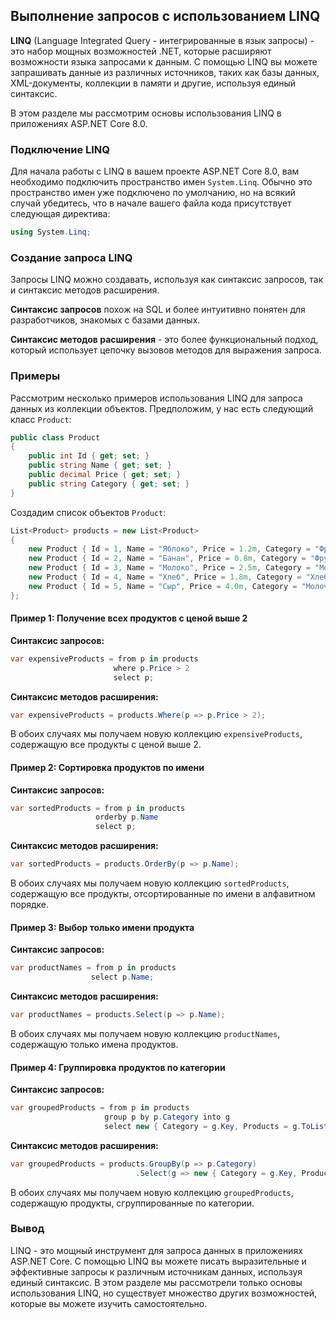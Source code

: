 ## Выполнение запросов с использованием LINQ

**LINQ** (Language Integrated Query - интегрированные в язык запросы) - это набор мощных возможностей .NET, которые расширяют возможности языка запросами к данным. С помощью LINQ вы можете запрашивать данные из различных источников, таких как базы данных, XML-документы, коллекции в памяти и другие, используя единый синтаксис. 

В этом разделе мы рассмотрим основы использования LINQ в приложениях ASP.NET Core 8.0.

### Подключение LINQ

Для начала работы с LINQ в вашем проекте ASP.NET Core 8.0, вам необходимо подключить пространство имен `System.Linq`. Обычно это пространство имен уже подключено по умолчанию, но на всякий случай убедитесь, что в начале вашего файла кода присутствует следующая директива:

```csharp
using System.Linq;
```

### Создание запроса LINQ

Запросы LINQ можно создавать, используя как синтаксис запросов, так и синтаксис методов расширения. 

**Синтаксис запросов** похож на SQL и более интуитивно понятен для разработчиков, знакомых с базами данных. 

**Синтаксис методов расширения** - это более функциональный подход, который использует цепочку вызовов методов для выражения запроса.

### Примеры

Рассмотрим несколько примеров использования LINQ для запроса данных из коллекции объектов. Предположим, у нас есть следующий класс `Product`:

```csharp
public class Product
{
    public int Id { get; set; }
    public string Name { get; set; }
    public decimal Price { get; set; }
    public string Category { get; set; }
}
```

Создадим список объектов `Product`:

```csharp
List<Product> products = new List<Product>
{
    new Product { Id = 1, Name = "Яблоко", Price = 1.2m, Category = "Фрукты" },
    new Product { Id = 2, Name = "Банан", Price = 0.8m, Category = "Фрукты" },
    new Product { Id = 3, Name = "Молоко", Price = 2.5m, Category = "Молочные продукты" },
    new Product { Id = 4, Name = "Хлеб", Price = 1.8m, Category = "Хлебобулочные изделия" },
    new Product { Id = 5, Name = "Сыр", Price = 4.0m, Category = "Молочные продукты" }
};
```

#### Пример 1: Получение всех продуктов с ценой выше 2

**Синтаксис запросов:**

```csharp
var expensiveProducts = from p in products
                       where p.Price > 2
                       select p;
```

**Синтаксис методов расширения:**

```csharp
var expensiveProducts = products.Where(p => p.Price > 2);
```

В обоих случаях мы получаем новую коллекцию `expensiveProducts`, содержащую все продукты с ценой выше 2.

#### Пример 2: Сортировка продуктов по имени

**Синтаксис запросов:**

```csharp
var sortedProducts = from p in products
                   orderby p.Name
                   select p;
```

**Синтаксис методов расширения:**

```csharp
var sortedProducts = products.OrderBy(p => p.Name);
```

В обоих случаях мы получаем новую коллекцию `sortedProducts`, содержащую все продукты, отсортированные по имени в алфавитном порядке.

#### Пример 3: Выбор только имени продукта

**Синтаксис запросов:**

```csharp
var productNames = from p in products
                  select p.Name;
```

**Синтаксис методов расширения:**

```csharp
var productNames = products.Select(p => p.Name);
```

В обоих случаях мы получаем новую коллекцию `productNames`, содержащую только имена продуктов.

#### Пример 4: Группировка продуктов по категории

**Синтаксис запросов:**

```csharp
var groupedProducts = from p in products
                     group p by p.Category into g
                     select new { Category = g.Key, Products = g.ToList() };
```

**Синтаксис методов расширения:**

```csharp
var groupedProducts = products.GroupBy(p => p.Category)
                            .Select(g => new { Category = g.Key, Products = g.ToList() });
```

В обоих случаях мы получаем новую коллекцию `groupedProducts`, содержащую продукты, сгруппированные по категории.

### Вывод

LINQ - это мощный инструмент для запроса данных в приложениях ASP.NET Core. С помощью LINQ вы можете писать выразительные и эффективные запросы к различным источникам данных, используя единый синтаксис. В этом разделе мы рассмотрели только основы использования LINQ, но существует множество других возможностей, которые вы можете изучить самостоятельно.
